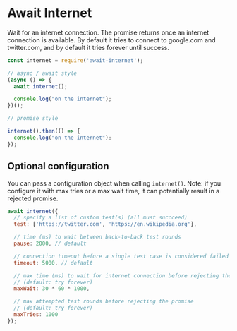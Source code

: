 # Await Internet

Wait for an internet connection. The promise returns once an internet 
connection is available. By default it tries to connect to google.com 
and twitter.com, and by default it tries forever until success.

```js
const internet = require('await-internet');

// async / await style
(async () => {
  await internet();

  console.log("on the internet");
})();

// promise style

internet().then(() => {
  console.log("on the internet");
});
```

## Optional configuration
You can pass a configuration object when calling `internet()`. Note: if you
configure it with max tries or a max wait time, it can potentially result in
a rejected promise.

```js
await internet({
  // specify a list of custom test(s) (all must succceed)
  test: ['https://twitter.com', 'https://en.wikipedia.org'],

  // time (ms) to wait between back-to-back test rounds
  pause: 2000, // default

  // connection timeout before a single test case is considered failed
  timeout: 5000, // default

  // max time (ms) to wait for internet connection before rejecting the promise
  // (default: try forever)
  maxWait: 30 * 60 * 1000,

  // max attempted test rounds before rejecting the promise
  // (default: try forever)
  maxTries: 1000
});
```